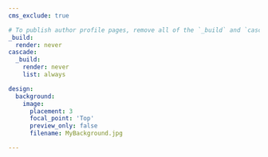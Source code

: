 ```yaml
---
cms_exclude: true

# To publish author profile pages, remove all of the `_build` and `cascade` settings below.
_build:
  render: never
cascade:
  _build:
    render: never
    list: always

design:
  background:
    image:
      placement: 3
      focal_point: 'Top'
      preview_only: false
      filename: MyBackground.jpg

---
```

